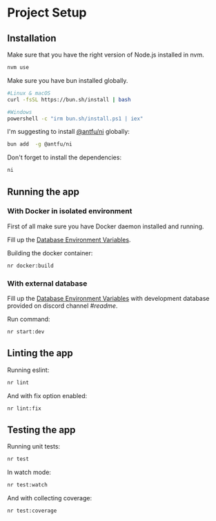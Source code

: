 # Project Setup

## Installation

Make sure that you have the right version of Node.js installed in nvm.

```bash
nvm use
```

Make sure you have bun installed globally.

```bash
#Linux & macOS
curl -fsSL https://bun.sh/install | bash

#Windows
powershell -c "irm bun.sh/install.ps1 | iex"
```

I'm suggesting to install
[@antfu/ni](https://www.npmjs.com/package/@antfu/ni/v/0.13.1) globally:

```bash
bun add  -g @antfu/ni
```

Don't forget to install the dependencies:

```bash
ni
```

## Running the app

### With Docker in isolated environment

First of all make sure you have Docker daemon installed and running.

Fill up the [Database Environment Variables](environment-variables.md#database-variables).

Building the docker container:

```bash
nr docker:build
```

### With external database

Fill up the [Database Environment Variables](environment-variables.md#database-variables)
with development database provided on discord channel _#readme_.

Run command:

```bash
nr start:dev
```

## Linting the app

Running eslint:

```bash
nr lint
```

And with fix option enabled:

```bash
nr lint:fix
```

## Testing the app

Running unit tests:

```bash
nr test
```

In watch mode:

```bash
nr test:watch
```

And with collecting coverage:

```bash
nr test:coverage
```
